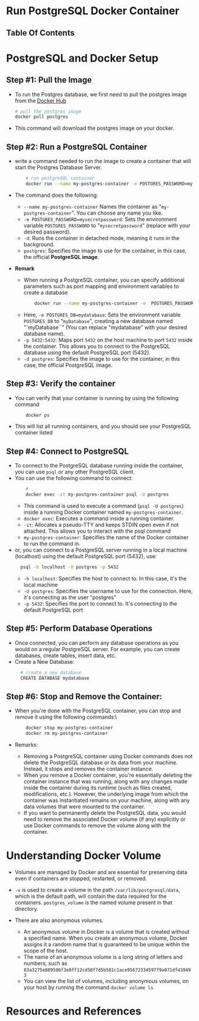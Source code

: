 # Run PostgreSQL Docker Container

## Table Of Contents

# PostgreSQL and Docker Setup

## Step #1: Pull the Image

- To run the Postgres database, we first need to pull the postgres image from the [Docker Hub](https://hub.docker.com/)

  ```sh
  # pull the postgres image
  docker pull postgres
  ```

- This command will download the postgres image on your docker.

## Step #2: Run a PostgreSQL Container

- write a command needed to run the image to create a container that will start the Postgres Database Server.
  ```sh
      # run postgreSQL container
      docker run --name my-postgres-container -e POSTGRES_PASSWORD=mysecretpassword -d postgres
  ```
- The command does the following:

  - `--name my-postgres-container` Names the container as "`my-postgres-container`". You can choose any name you like.
  - `-e POSTGRES_PASSWORD=mysecretpassword`: Sets the environment variable `POSTGRES_PASSWORD` to "`mysecretpassword`" (replace with your desired password).
  - `-d`: Runs the container in detached mode, meaning it runs in the background.
  - `postgres`: Specifies the image to use for the container, in this case, the official **PostgreSQL image**.

- **Remark**

  - When running a PostgreSQL container, you can specify additional parameters such as port mapping and environment variables to create a database
    ```sh
        docker run --name my-postgres-container -e  POSTGRES_PASSWORD=mysecretpassword -e POSTGRES_DB=myDatabase -p 5432:5432 -d postgres
    ```
  - Here, `-e POSTGRES_DB=mydatabase`: Sets the environment variable `POSTGRES_DB` to "`myDatabase`", creating a new database named "`myDatabase``" (You can replace "mydatabase" with your desired database name).
  - `-p 5432:5432`: Maps port `5432` on the host machine to port `5432` inside the container. This allows you to connect to the PostgreSQL database using the default PostgreSQL port (5432).
  - `-d postgres`: Specifies the image to use for the container, in this case, the official PostgreSQL image.

## Step #3: Verify the container

- You can verify that your container is running by using the following command
  ```sh
      docker ps
  ```
- This will list all running containers, and you should see your PostgreSQL container listed

## Step #4: Connect to PostgreSQL

- To connect to the PostgreSQL database running inside the container, you can use `psql` or any other PostgreSQL client.
- You can use the following command to connect:
  ```sh
      #
      docker exec -it my-postgres-container psql -U postgres
  ```
  - This command is used to execute a command (`psql -U postgres`) inside a running Docker container named `my-postgres-container`.
  - `docker exec`: Executes a command inside a running container.
  - `-it`: Allocates a pseudo-TTY and keeps STDIN open even if not attached. This allows you to interact with the psql command
  - `my-postgres-container`: Specifies the name of the Docker container to run the command in.
- or, you can connect to a PostgreSQL server running in a local machine (localhost) using the default PostgreSQL port (5432), use:
  ```sh
    psql -h localhost -U postgres -p 5432
  ```
  - `-h localhost`: Specifies the host to connect to. In this case, it's the local machine
  - `-U postgres`: Specifies the username to use for the connection. Here, it's connecting as the user "postgres"
  - `-p 5432`: Specifies the port to connect to. It's connecting to the default PostgreSQL port

## Step #5: Perform Database Operations

- Once connected, you can perform any database operations as you would on a regular PostgreSQL server. For example, you can create databases, create tables, insert data, etc.
- Create a New Database:
  ```sh
    # create a new database
    CREATE DATABASE mydatabase
  ```

## Step #6: Stop and Remove the Container:

- When you're done with the PostgreSQL container, you can stop and remove it using the following commands:\

  ```sh
      docker stop my-postgres-container
      docker rm my-postgres-container
  ```

- Remarks:
  - Removing a PostgreSQL container using Docker commands does not delete the PostgreSQL database or its data from your machine. Instead, it stops and removes the container instance.
  - When you remove a Docker container, you're essentially deleting the container instance that was running, along with any changes made inside the container during its runtime (such as files created, modifications, etc.). However, the underlying image from which the container was instantiated remains on your machine, along with any data volumes that were mounted to the container.
  - If you want to permanently delete the PostgreSQL data, you would need to remove the associated Docker volume (if any) explicitly or use Docker commands to remove the volume along with the container.

# Understanding Docker Volume

- Volumes are managed by Docker and are essential for preserving data even if containers are stopped, restarted, or removed.
- `-v` is used to create a volume in the path `/var/lib/postgresql/data`, which is the default path, will contain the data required for the containers. `postgres_volume` is the named volume present in that directory.
- There are also anonymous volumes.

  - An anonymous volume in Docker is a volume that is created without a specified name. When you create an anonymous volume, Docker assigns it a random name that is guaranteed to be unique within the scope of the host.
  - The name of an anonymous volume is a long string of letters and numbers, such as `83a3275e889506f3e8ff12cd50f7d5b501c1ace95672334597f9a071df439493`
  - You can view the list of volumes, including anonymous volumes, on your host by running the command `docker volume ls`

# Resources and References
